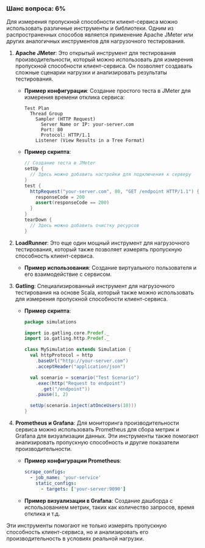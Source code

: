 ### Шанс вопроса: 6%

Для измерения пропускной способности клиент-сервиса можно использовать различные инструменты и библиотеки. Одним из распространенных способов является применение Apache JMeter или других аналогичных инструментов для нагрузочного тестирования. 

1. **Apache JMeter**: Это открытый инструмент для тестирования производительности, который можно использовать для измерения пропускной способности клиент-сервиса. Он позволяет создавать сложные сценарии нагрузки и анализировать результаты тестирования.
   - **Пример конфигурации**: Создание простого теста в JMeter для измерения времени отклика сервиса:
     ```
     Test Plan
       Thread Group
         Sampler (HTTP Request)
           Server Name or IP: your-server.com
           Port: 80
           Protocol: HTTP/1.1
         Listener (View Results in a Tree Format)
     ```
   - **Пример скрипта**:
     ```java
     // Создание теста в JMeter
     setUp {
       // Здесь можно добавить настройки для подключения к серверу
     }
     test {
       httpRequest("your-server.com", 80, "GET /endpoint HTTP/1.1") {
         responseCode = 200
         assert(responseCode == 200)
       }
     }
     tearDown {
       // Здесь можно добавить очистку ресурсов
     }
     ```

2. **LoadRunner**: Это еще один мощный инструмент для нагрузочного тестирования, который также позволяет измерять пропускную способность клиент-сервиса.
   - **Пример использования**: Создание виртуального пользователя и его взаимодействие с сервисом.

3. **Gatling**: Специализированный инструмент для нагрузочного тестирования на основе Scala, который также можно использовать для измерения пропускной способности клиент-сервиса.
   - **Пример скрипта**:
     ```scala
     package simulations

     import io.gatling.core.Predef._
     import io.gatling.http.Predef._

     class MySimulation extends Simulation {
       val httpProtocol = http
         .baseUrl("http://your-server.com")
         .acceptHeader("application/json")

       val scenario = scenario("Test Scenario")
         .exec(http("Request to endpoint")
           .get("/endpoint"))
         .pause(1, 2)

       setUp(scenario.inject(atOnceUsers(10)))
     }
     ```

4. **Prometheus и Grafana**: Для мониторинга производительности сервиса можно использовать Prometheus для сбора метрик и Grafana для визуализации данных. Эти инструменты также помогают анализировать пропускную способность и другие показатели производительности.
   - **Пример конфигурации Prometheus**:
     ```yaml
     scrape_configs:
       - job_name: 'your-service'
         static_configs:
           - targets: ['your-server:9090']
     ```
   - **Пример визуализации в Grafana**: Создание дашборда с использованием метрик, таких как количество запросов, время отклика и т.д.

Эти инструменты помогают не только измерять пропускную способность клиент-сервиса, но и анализировать его производительность в условиях реальной нагрузки.